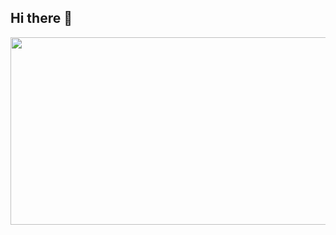 ## Hi there 👋

<a href="https://www.gitanimals.org/en_US?utm_medium=image&utm_source=jeonghanhee&utm_content=farm">
<img
  src="https://render.gitanimals.org/farms/jeonghanhee"
  width="600"
  height="300"
/>
</a>
